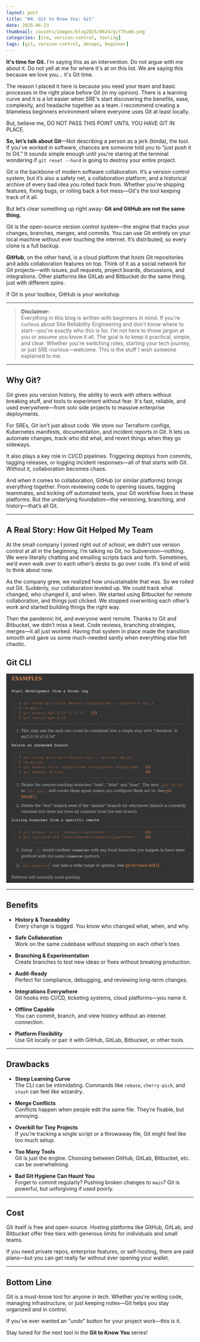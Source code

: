 ```yaml
---
layout: post
title: "#4. Git to Know You: Git"
date: 2025-06-23
thumbnail: /assets/images/blog2025/0624/gitThumb.png
categories: [sre, version-control, tooling]
tags: [git, version-control, devops, beginner]
---
```


**It's time for Git.** I'm saying this as an intervention. Do not argue with me about it. Do not yell at me for where it's at on this list. We are saying this because we love you... it's Git time.

The reason I placed it here is because you need your team and basic processes in the right place before Git (in my opinion). There is a learning curve and it is a lot easier when SRE's start discovering the benefits, ease, complexity, and headache together as a team. I recommend creating a blameless beginners environment where everyone uses Git at least locally.

But, believe me, DO NOT PASS THIS POINT UNTIL YOU HAVE GIT IN PLACE.

**So, let’s talk about Git**—Not describing a person as a jerk (kinda), the tool. If you’ve worked in software, chances are someone told you to “just push it to Git.” It sounds simple enough until you're staring at the terminal wondering if `git reset --hard` is going to destroy your entire project.

Git is the backbone of modern software collaboration. It’s a version control system, but it’s also a safety net, a collaboration platform, and a historical archive of every bad idea you rolled back from. Whether you're shipping features, fixing bugs, or rolling back a hot mess—Git's the tool keeping track of it all.

But let’s clear something up right away: **Git and GitHub are not the same thing.**

Git is the open-source version control system—the engine that tracks your changes, branches, merges, and commits. You can use Git entirely on your local machine without ever touching the internet. It’s distributed, so every clone is a full backup.

**GitHub**, on the other hand, is a cloud platform that *hosts* Git repositories and adds collaboration features on top. Think of it as a social network for Git projects—with issues, pull requests, project boards, discussions, and integrations. Other platforms like GitLab and Bitbucket do the same thing, just with different spins.

If Git is your toolbox, GitHub is your workshop.

---

> **Disclaimer:**  
> Everything in this blog is written with beginners in mind. If you're curious about Site Reliability Engineering and don't know where to start—you're exactly who this is for. I’m not here to throw jargon at you or assume you know it all. The goal is to keep it practical, simple, and clear. Whether you're switching roles, starting your tech journey, or just SRE-curious—welcome. This is the stuff I wish someone explained to me.

---

## Why Git?

Git gives you version history, the ability to work with others without breaking stuff, and tools to experiment without fear. It's fast, reliable, and used everywhere—from solo side projects to massive enterprise deployments.

For SREs, Git isn’t just about code. We store our Terraform configs, Kubernetes manifests, documentation, and incident reports in Git. It lets us automate changes, track who did what, and revert things when they go sideways.

It also plays a key role in CI/CD pipelines. Triggering deploys from commits, tagging releases, or logging incident responses—all of that starts with Git. Without it, collaboration becomes chaos.

And when it comes to collaboration, GitHub (or similar platforms) brings everything together. From reviewing code to opening issues, tagging teammates, and kicking off automated tests, your Git workflow lives in these platforms. But the underlying foundation—the versioning, branching, and history—that’s all Git.

---


## A Real Story: How Git Helped My Team

At the small company I joined right out of school, we didn’t use version control at all in the beginning. I’m talking no Git, no Subversion—nothing. We were literally chatting and emailing scripts back and forth. Sometimes, we’d even walk over to each other’s desks to go over code. It’s kind of wild to think about now.

As the company grew, we realized how unsustainable that was. So we rolled out Git. Suddenly, our collaboration leveled up. We could track what changed, who changed it, and when. We started using Bitbucket for remote collaboration, and things just clicked. We stopped overwriting each other’s work and started building things the right way.

Then the pandemic hit, and everyone went remote. Thanks to Git and Bitbucket, we didn’t miss a beat. Code reviews, branching strategies, merges—it all just worked. Having that system in place made the transition smooth and gave us some much-needed sanity when everything else felt chaotic.


## Git CLI

![Git CLI showing commit history](/assets/images/blog2025/0624/gitScreenshot.png)

---

## Benefits

- **History & Traceability**  
  Every change is logged. You know who changed what, when, and why.

- **Safe Collaboration**  
  Work on the same codebase without stepping on each other’s toes.

- **Branching & Experimentation**  
  Create branches to test new ideas or fixes without breaking production.

- **Audit-Ready**  
  Perfect for compliance, debugging, and reviewing long-term changes.

- **Integrations Everywhere**  
  Git hooks into CI/CD, ticketing systems, cloud platforms—you name it.

- **Offline Capable**  
  You can commit, branch, and view history without an internet connection.

- **Platform Flexibility**  
  Use Git locally or pair it with GitHub, GitLab, Bitbucket, or other tools.

---

## Drawbacks

- **Steep Learning Curve**  
  The CLI can be intimidating. Commands like `rebase`, `cherry-pick`, and `stash` can feel like wizardry.

- **Merge Conflicts**  
  Conflicts happen when people edit the same file. They’re fixable, but annoying.

- **Overkill for Tiny Projects**  
  If you’re tracking a single script or a throwaway file, Git might feel like too much setup.

- **Too Many Tools**  
  Git is just the engine. Choosing between GitHub, GitLab, Bitbucket, etc. can be overwhelming.

- **Bad Git Hygiene Can Haunt You**  
  Forget to commit regularly? Pushing broken changes to `main`? Git is powerful, but unforgiving if used poorly.

---

## Cost

Git itself is free and open-source. Hosting platforms like GitHub, GitLab, and Bitbucket offer free tiers with generous limits for individuals and small teams.

If you need private repos, enterprise features, or self-hosting, there are paid plans—but you can get really far without ever opening your wallet.

---

## Bottom Line

Git is a must-know tool for anyone in tech. Whether you're writing code, managing infrastructure, or just keeping notes—Git helps you stay organized and in control.

If you’ve ever wanted an “undo” button for your project work—this is it.

Stay tuned for the next tool in the **Git to Know You** series!
